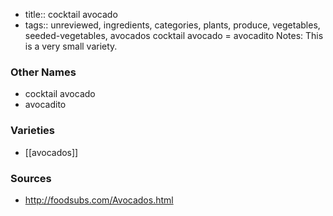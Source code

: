 - title:: cocktail avocado
- tags:: unreviewed, ingredients, categories, plants, produce, vegetables, seeded-vegetables, avocados
cocktail avocado = avocadito Notes: This is a very small variety.

### Other Names

* cocktail avocado
* avocadito

### Varieties

* [[avocados]]

### Sources
* http://foodsubs.com/Avocados.html
